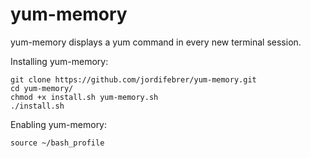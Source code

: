 # yum-memory

yum-memory displays a yum command in every new terminal session.

Installing yum-memory:
```shell
git clone https://github.com/jordifebrer/yum-memory.git
cd yum-memory/
chmod +x install.sh yum-memory.sh
./install.sh
```

Enabling yum-memory:
```shell
source ~/bash_profile
```
